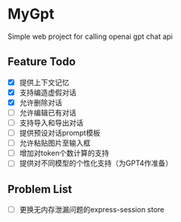 # MyGpt
Simple web project for calling openai gpt chat api

## Feature Todo
- [x] 提供上下文记忆
- [x] 支持编造虚假对话
- [x] 允许删除对话
- [ ] 允许编辑已有对话
- [ ] 支持导入和导出对话
- [ ] 提供预设对话prompt模板
- [ ] 允许粘贴图片至输入框
- [ ] 增加对token个数计算的支持
- [ ] 提供对不同模型的个性化支持（为GPT4作准备）
## Problem List
- [ ] 更换无内存泄漏问题的express-session store
